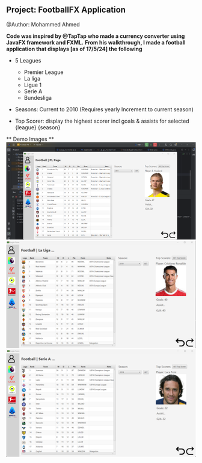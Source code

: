 ## Project: FootballFX Application
@Author: Mohammed Ahmed

**Code was inspired by @TapTap who made a currency converter using JavaFX framework and FXML.**
**From his walkthrough, I made a football application that displays [as of 17/5/24] the following**

- 5 Leagues
    - Premier League
    - La liga
    - Ligue 1
    - Serie A
    - Bundesliga 
  
- Seasons: Current to 2010 (Requires yearly Increment to current season)

- Top Scorer: display the highest scorer incl goals & assists for selected {league} {season}

** Demo Images **
![Premier League](demoImg/demo-pl.png)
![La Liga](demoImg/demo-la.png)
![Serie A](demoImg/demo-it.png)